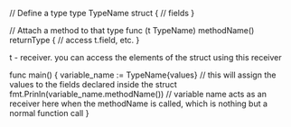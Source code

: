 // Define a type
type TypeName struct {
    // fields
}

// Attach a method to that type
func (t TypeName) methodName() returnType {
    // access t.field, etc.
}

t - receiver. 
you can access the elements of the struct using this receiver

func main() {
variable_name := TypeName{values} // this will assign the values to the fields declared inside the struct 
fmt.Prinln(variable_name.methodName()) // variable name acts as an receiver here when the methodName is called, which is nothing but a normal function call
}
